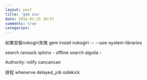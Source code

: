 ```yaml
---
layout: post
title: 'gem xxx'
date: 2016-01-25 10:57
comments: true
categories: 
---
```

如果安裝nokogiri失敗
gem install nokogiri -- --use-system-libraries


search
ransack
sphinx - offline search
algolia - 

Authority:
rolify cancancan


排程
whenerve
delayed_job
sidekick